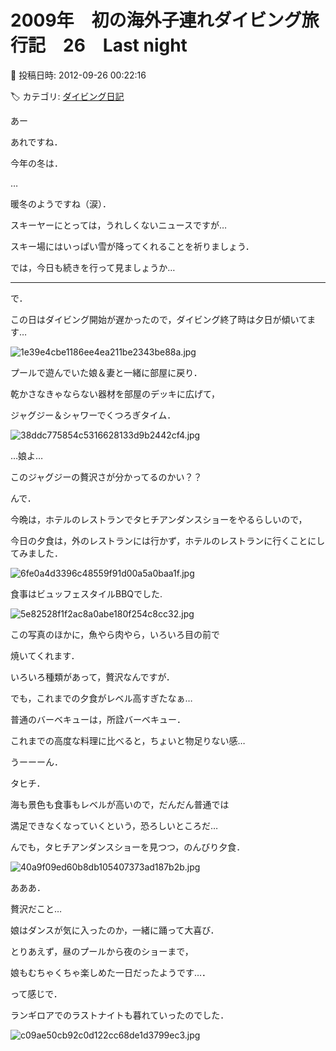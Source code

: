 # 2009年　初の海外子連れダイビング旅行記　26　Last night

📅 投稿日時: 2012-09-26 00:22:16

🏷️ カテゴリ: [ダイビング日記](ce3a7a8d424d112fce83ee85c81a0e344.md)

あー


あれですね．


今年の冬は．


…


暖冬のようですね（涙）．


スキーヤーにとっては，うれしくないニュースですが…


スキー場にはいっぱい雪が降ってくれることを祈りましょう．





では，今日も続きを行って見ましょうか…


----





で．


この日はダイビング開始が遅かったので，ダイビング終了時は夕日が傾いてます…




![1e39e4cbe1186ee4ea211be2343be88a.jpg](images/1e39e4cbe1186ee4ea211be2343be88a.jpg)







プールで遊んでいた娘＆妻と一緒に部屋に戻り．


乾かさなきゃならない器材を部屋のデッキに広げて，


ジャグジー＆シャワーでくつろぎタイム．




![38ddc775854c5316628133d9b2442cf4.jpg](images/38ddc775854c5316628133d9b2442cf4.jpg)




…娘よ…


このジャグジーの贅沢さが分かってるのかい？？





んで．


今晩は，ホテルのレストランでタヒチアンダンスショーをやるらしいので，


今日の夕食は，外のレストランには行かず，ホテルのレストランに行くことにしてみました．




![6fe0a4d3396c48559f91d00a5a0baa1f.jpg](images/6fe0a4d3396c48559f91d00a5a0baa1f.jpg)







食事はビュッフェスタイルBBQでした.




![5e82528f1f2ac8a0abe180f254c8cc32.jpg](images/5e82528f1f2ac8a0abe180f254c8cc32.jpg)




この写真のほかに，魚やら肉やら，いろいろ目の前で


焼いてくれます．





いろいろ種類があって，贅沢なんですが．


でも，これまでの夕食がレベル高すぎたなぁ…


普通のバーベキューは，所詮バーベキュー．


これまでの高度な料理に比べると，ちょいと物足りない感…





うーーーん．


タヒチ．


海も景色も食事もレベルが高いので，だんだん普通では


満足できなくなっていくという，恐ろしいところだ…





んでも，タヒチアンダンスショーを見つつ，のんびり夕食．




![40a9f09ed60b8db105407373ad187b2b.jpg](images/40a9f09ed60b8db105407373ad187b2b.jpg)




あああ．


贅沢だこと…





娘はダンスが気に入ったのか，一緒に踊って大喜び．


とりあえず，昼のプールから夜のショーまで，


娘もむちゃくちゃ楽しめた一日だったようです…．





って感じで．


ランギロアでのラストナイトも暮れていったのでした． 




![c09ae50cb92c0d122cc68de1d3799ec3.jpg](images/c09ae50cb92c0d122cc68de1d3799ec3.jpg)
